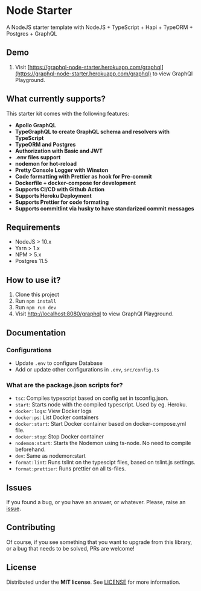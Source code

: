 # Node Starter

A NodeJS starter template with NodeJS + TypeScript + Hapi + TypeORM + Postgres + GraphQL

## Demo

1. Visit [https://graphql-node-starter.herokuapp.com/graphql](https://graphql-node-starter.herokuapp.com/graphql) to view GraphQl Playground.

## What currently supports?

This starter kit comes with the following features:

- **Apollo GraphQL**
- **TypeGraphQL to create GraphQL schema and resolvers with TypeScript**
- **TypeORM and Postgres**
- **Authorization with Basic and JWT**
- **.env files support**
- **nodemon for hot-reload**
- **Pretty Console Logger with Winston**
- **Code formatting with Prettier as hook for Pre-commit**
- **Dockerfile + docker-compose for development**
- **Supports CI/CD with Github Action**
- **Supports Heroku Deployment**
- **Supports Prettier for code formating**
- **Supports commitlint via husky to have standarized commit messages**

## Requirements

- NodeJS > 10.x
- Yarn > 1.x
- NPM > 5.x
- Postgres 11.5

## How to use it?

1. Clone this project
2. Run `npm install`
3. Run `npm run dev`
1. Visit [http://localhost:8080/graphql](http://localhost:8080/graphql) to view GraphQl Playground.

## Documentation

### Configurations

- Update `.env` to configure Database
- Add or update other configurations in `.env`, `src/config.ts`

### What are the package.json scripts for?

- `tsc`: Compiles typescript based on config set in tsconfig.json.
- `start`: Starts node with the compiled typescript. Used by eg. Heroku.
- `docker:logs`: View Docker logs
- `docker:ps`: List Docker containers
- `docker:start`: Start Docker container based on docker-compose.yml file.
- `docker:stop`: Stop Docker container
- `nodemon:start`: Starts the Nodemon using ts-node. No need to compile beforehand.
- `dev`: Same as nodemon:start
- `format:lint`: Runs tslint on the typescipt files, based on tslint.js settings.
- `format:prettier`: Runs prettier on all ts-files.

## Issues

If you found a bug, or you have an answer, or whatever. Please, raise an [issue](https://github.com/sumitmckv/node-graphql-starter/issues/new).

## Contributing

Of course, if you see something that you want to upgrade from this library, or a bug that needs to be solved, PRs are welcome!

## License

Distributed under the **MIT license**. See [LICENSE](https://github.com/sumitmckv/node-graphql-starter/blob/master/LICENSE) for more information.
